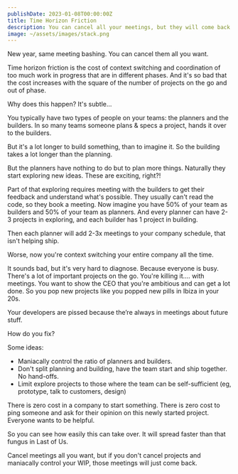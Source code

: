 ```yaml
---
publishDate: 2023-01-08T00:00:00Z
title: Time Horizon Friction
description: You can cancel all your meetings, but they will come back if you don't see and squash your internal time horizon friction.
image: ~/assets/images/stack.png
---
```


New year, same meeting bashing. You can cancel them all you want.

Time horizon friction is the cost of context switching and coordination of too much work in progress that are in different phases. And it's so bad that the cost increases with the square of the number of projects on the go and out of phase.

Why does this happen? It's subtle...

You typically have two types of people on your teams: the planners and the builders. In so many teams someone plans & specs a project, hands it over to the builders.

But it's a lot longer to build something, than to imagine it. So the building takes a lot longer than the planning.

But the planners have nothing to do but to plan more things. Naturally they start exploring new ideas. These are exciting, right?!

Part of that exploring requires meeting with the builders to get their feedback and understand what's possible. They usually can't read the code, so they book a meeting. Now imagine you have 50% of your team as builders and 50% of your team as planners. And every planner can have 2-3 projects in exploring, and each builder has 1 project in building.

Then each planner will add 2-3x meetings to your company schedule, that isn't helping ship.

Worse, now you're context switching your entire company all the time.

It sounds bad, but it's very hard to diagnose. Because everyone is busy. There's a lot of important projects on the go. You're killing it.... with meetings. You want to show the CEO that you're ambitious and can get a lot done. So you pop new projects like you popped new pills in Ibiza in your 20s.

Your developers are pissed because the’re always in meetings about future stuff.

How do you fix?

Some ideas:

- Maniacally control the ratio of planners and builders.
- Don't split planning and building, have the team start and ship together. No hand-offs.
- Limit explore projects to those where the team can be self-sufficient (eg, prototype, talk to customers, design)

There is zero cost in a company to start something. There is zero cost to ping someone and ask for their opinion on this newly started project. Everyone wants to be helpful.

So you can see how easily this can take over. It will spread faster than that fungus in Last of Us.

Cancel meetings all you want, but if you don't cancel projects and maniacally control your WIP, those meetings will just come back.
